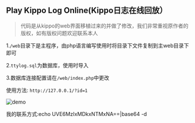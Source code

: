 ## Play Kippo Log Online(Kippo日志在线回放）
>代码是从kippo的web界面移植过来的并做了修改，我们非常重视原作者的版权，如有版权问题欢迎联系本人

1.<code>/web</code>目录下是主程序，由php语言编写使用时将目录下文件复制到主web目录下即可

2.<code>ttylog.sql</code>为数据库，使用时导入

3.数据库连接配置请在<code>/web/index.php</code>中更改

使用方法: ``` http://127.0.0.1/?id=1 ```

![demo](http://www.ract.top/uploads/p/image/1470817310_6958.png)

我的联系方式:echo UVE6MzIxMDkxNTMxNA==|base64 -d
